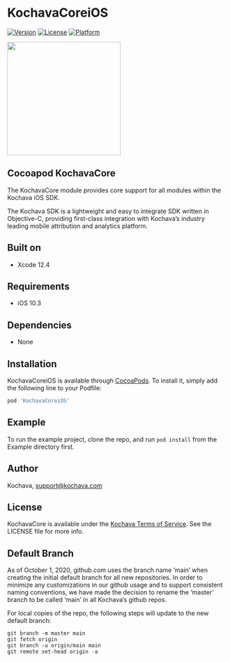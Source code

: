 # KochavaCoreiOS

[![Version](https://img.shields.io/cocoapods/v/KochavaCoreiOS.svg?style=flat)](https://cocoapods.org/pods/KochavaCoreiOS)
[![License](https://img.shields.io/cocoapods/l/KochavaCoreiOS.svg?style=flat)](https://cocoapods.org/pods/KochavaCoreiOS)
[![Platform](https://img.shields.io/cocoapods/p/KochavaCoreiOS.svg?style=flat)](https://cocoapods.org/pods/KochavaCoreiOS)

<img src="https://storage.googleapis.com/kochava-web/2016/07/Kochava-horizontal-black-800x154.png" width="260" />

## Cocoapod KochavaCore

The KochavaCore module provides core support for all modules within the Kochava iOS SDK.

The Kochava SDK is a lightweight and easy to integrate SDK written in Objective-C, providing first-class integration with Kochava’s industry leading mobile attribution and analytics platform.  

## Built on

* Xcode 12.4

## Requirements

* iOS 10.3

## Dependencies

* None

## Installation

KochavaCoreiOS is available through [CocoaPods](https://cocoapods.org).
To install it, simply add the following line to your Podfile:

```ruby
pod 'KochavaCoreiOS'
```

## Example

To run the example project, clone the repo, and run `pod install` from the Example directory first.

## Author

Kochava, support@kochava.com

## License

KochavaCore is available under the [Kochava Terms of Service](https://www.kochava.com/terms-of-service/). See the LICENSE file for more info.

## Default Branch

As of October 1, 2020, github.com uses the branch name ‘main’ when creating the initial default branch for all new repositories.  In order to minimize any customizations in our github usage and to support consistent naming conventions, we have made the decision to rename the ‘master’ branch to be called ‘main’ in all Kochava’s github repos.

For local copies of the repo, the following steps will update to the new default branch:

```
git branch -m master main
git fetch origin
git branch -u origin/main main
git remote set-head origin -a
```
